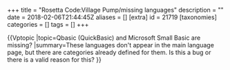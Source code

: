 +++
title = "Rosetta Code:Village Pump/missing languages"
description = ""
date = 2018-02-06T21:44:45Z
aliases = []
[extra]
id = 21719
[taxonomies]
categories = []
tags = []
+++

{{Vptopic
|topic=Qbasic (QuickBasic) and Microsoft Small Basic are missing?
|summary=These languages don't appear in the main language page, but there are categories already defined for them. Is this a bug or there is a valid reason for this?
}}
